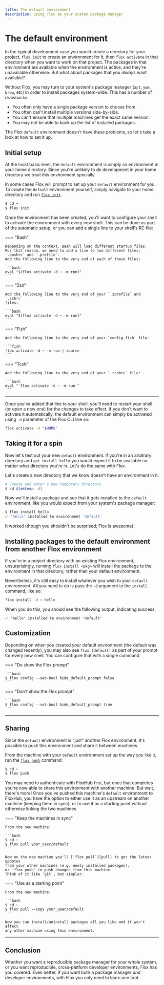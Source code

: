 ```yaml
---
title: The default environment
description: Using Flox as your system package manager
---
```


# The default environment

In the typical development case you would create a directory for your project,
`flox init` to create an environment for it,
then `flox activate` in that directory when you want to work on that project.
The packages in that environment are available when the environment is active,
and they're unavailable otherwise.
But what about packages that you _always_ want available?

Without Flox, you may turn to your system's package manager
(`apt`, `yum`, `brew`, etc)
in order to install packages system-wide.
This has a number of drawbacks:

- You often only have a single package version to choose from.
- You often can't install multiple versions side-by-side.
- You can't ensure that multiple machines get the exact same version.
- You may not be able to back up the list of installed packages.

The Flox `default` environment doesn't have these problems,
so let's take a look at how to set it up.

## Initial setup

At the most basic level,
the `default` environment is simply an environment in your home directory.
Since you're unlikely to do development in your home directory we treat this
environment specially.

In some cases Flox will prompt to set up your `default` environment for you.
To create the `default` environment yourself,
simply navigate to your home directory and run [`flox init`][init].

```bash
$ cd ~
$ flox init
```

Once the environment has been created,
you'll want to configure your shell to activate the environment with every new
shell.
This can be done as part of the automatic setup,
or you can add a single line to your shell's RC file:

=== "Bash"

    Depending on the context, Bash will load different startup files.
    For that reason, we need to add a line to two different files:
    `.bashrc` and `.profile`.
    Add the following line to the very end of each of those files:

    ```bash
    eval "$(flox activate -d ~ -m run)"
    ```

=== "Zsh"

    Add the following line to the very end of your `.zprofile` and `.zshrc`
    files:

    ```bash
    eval "$(flox activate -d ~ -m run)"
    ```

=== "Fish"

    Add the following line to the very end of your `config.fish` file:

    ```fish
    flox activate -d ~ -m run | source
    ```

=== "Tcsh"

    Add the following line to the very end of your `.tcshrc` file:

    ```bash
    eval "`flox activate -d ~ -m run`"
    ```

---

Once you've added that line to your shell,
you'll need to restart your shell (or open a new one) for the changes to
take effect.
If you don't want to activate it automatically, the default
environment can simply be activated using `-d` parameter of the Flox CLI
like so:

```bash
flox activate -d "$HOME"
```

## Taking it for a spin

Now let's test out your new `default` environment.
If you're in an arbitrary directory and `apt install hello` you would expect
it to be available no matter what directory you're in.
Let's do the same with Flox.

Let's create a new directory that we know doesn't have an environment in it.

```bash
# Create and enter a new temporary directory
$ cd $(mktemp -d)
```

Now we'll install a package and see that it gets installed to the `default`
environment,
like you would expect from your system's package manager:

```bash
$ flox install hello
✅ 'hello' installed to environment 'default'
```

It worked (though you shouldn't be surprised; Flox is awesome)!

## Installing packages to the default environment from another Flox environment

If you're in a project directory with an existing Flox environment,
unsurprisingly, running `flox install <pkg>` will install the package
to the environment in that directory, rather than your default environment.

Nevertheless, it's still easy to install whatever you wish to your `default`
environment.
All you need to do is pass the `-d` argument to the `install` command, like so:

```bash
flox install -d ~ hello
```

When you do this, you should see the following output, indicating success:

```console
✅ 'hello' installed to environment 'default'
```

## Customization

Depending on when you created your default environment
(the default was changed recently),
you may also see `flox [default]` as part of your prompt for every new shell.
You can configure that with a single command:

=== "Do show the Flox prompt"

    ```bash
    $ flox config --set-bool hide_default_prompt false
    ```

=== "Don't show the Flox prompt"

    ```bash
    $ flox config --set-bool hide_default_prompt true
    ```

---

## Sharing

Since the `default` environment is "just" another Flox environment,
it's possible to push this environment and share it between machines.

From the machine with your `default` environment set up the way you like it,
run the [`flox push`][push] command:

```bash
$ cd ~
$ flox push
```

You may need to authenticate with FloxHub first,
but once that completes you're now able to share this environment with another
machine.
But wait, there's more!
Once you've pushed this machine's `default` environment to FloxHub,
you have the option to either use it as an upstream on another machine
(keeping them in sync),
or to use it as a starting point without otherwise linking the two machines.

=== "Keep the machines in sync"

    From the new machine:

    ```bash
    $ cd ~
    $ flox pull your_user/default
    ```

    Now on the new machine you'll [`flox pull`][pull] to get the latest updates
    from your other machines (e.g. newly installed packages),
    or `flox push` to push changes from this machine.
    Think of it like `git`, but simpler.

=== "Use as a starting point"

    From the new machine:

    ```bash
    $ cd ~
    $ flox pull --copy your_user/default
    ```

    Now you can install/uninstall packages all you like and it won't affect
    any other machine using this environment.

---

## Conclusion

Whether you want a reproducible package manager for your whole system,
or you want reproducible, cross-platform developer environments,
Flox has you covered.
Even better, if you want both a package manager _and_ developer environments,
with Flox you only need to learn one tool.

[init]: ../reference/command-reference/flox-init.md
[push]: ../reference/command-reference/flox-push.md
[pull]: ../reference/command-reference/flox-pull.md
